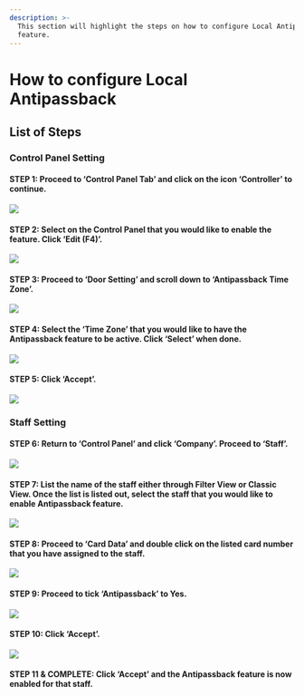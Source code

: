 ```yaml
---
description: >-
  This section will highlight the steps on how to configure Local Antipassback
  feature.
---
```


# How to configure Local Antipassback

## List of Steps

### Control Panel Setting

#### STEP 1: Proceed to ‘Control Panel Tab’ and click on the icon ‘Controller’ to continue.

![](../.gitbook/assets/untitled1a%20%288%29.png)



#### STEP 2: Select on the Control Panel that you would like to enable the feature. Click ‘Edit \(F4\)’.

![](../.gitbook/assets/untitled2%20%2820%29.png)



#### STEP 3: Proceed to ‘Door Setting’ and scroll down to ‘Antipassback Time Zone’.

![](../.gitbook/assets/untitled3%20%2814%29.png)



#### STEP 4: Select the ‘Time Zone’ that you would like to have the Antipassback feature to be active. Click ‘Select’ when done.

![](../.gitbook/assets/untitled4%20%2821%29.png)



#### STEP 5: Click ‘Accept’.

![](../.gitbook/assets/untitled5%20%2818%29.png)

### Staff Setting

#### STEP 6: Return to ‘Control Panel’ and click ‘Company’. Proceed to ‘Staff’.

![](../.gitbook/assets/untitled6%20%2823%29.png)



#### STEP 7: List the name of the staff either through Filter View or Classic View. Once the list is listed out, select the staff that you would like to enable Antipassback feature.

![](../.gitbook/assets/untitled7%20%2817%29.png)



#### STEP 8: Proceed to ‘Card Data’ and double click on the listed card number that you have assigned to the staff.

![](../.gitbook/assets/untitled8%20%2816%29.png)



#### STEP 9: Proceed to tick ‘Antipassback’ to Yes.

![](../.gitbook/assets/untitled9%20%289%29.png)



#### STEP 10: Click ‘Accept’.

![](../.gitbook/assets/untitled11%20%285%29.png)

#### STEP 11 & COMPLETE: Click ‘Accept’ and the Antipassback feature is now enabled for that staff.



